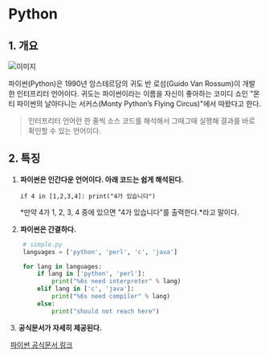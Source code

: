 # Python

## 1. 개요

![이미지](https://wikidocs.net/images/page/5/pahkey_KRRKrp.png)

파이썬(Python)은 1990년 암스테르담의 귀도 반 로섬(Guido Van Rossum)이 개발한 인터프리터 언어이다. 귀도는 파이썬이라는 이름을 자신이 좋아하는 코미디 쇼인 "몬티 파이썬의 날아다니는 서커스(Monty Python’s Flying Circus)"에서 따왔다고 한다.

> 인터프리터 언어란 한 줄씩 소스 코드를 해석해서 그때그때 실행해 결과를 바로 확인할 수 있는 언어이다.



## 2. 특징

1. **파이썬은 인간다운 언어이다. 아래 코드는 쉽게 해석된다.**

   ```if 4 in [1,2,3,4]: print("4가 있습니다")```

   *만약 4가 1, 2, 3, 4 중에 있으면 "4가 있습니다"를 출력한다.*라고 말이다.

2. **파이썬은 간결하다.**

```python
	# simple.py
	languages = ['python', 'perl', 'c', 'java']

	for lang in languages:
		if lang in ['python', 'perl']:
			print("%6s need interpreter" % lang)
		elif lang in ['c', 'java']:
			print("%6s need compiler" % lang)
		else:
			print("should not reach here")
```


​	3. **공식문서가 자세히 제공된다.**

​		[파이썬 공식문서 링크](https://docs.python.org/3/)

